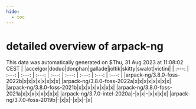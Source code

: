 ```yaml
---
hide:
  - toc
---
```


detailed overview of arpack-ng
==============================


This data was automatically generated on $Thu, 31 Aug 2023 at 11:08:02 CEST
| |accelgor|doduo|donphan|gallade|joltik|skitty|swalot|victini|
| :---: | :---: | :---: | :---: | :---: | :---: | :---: | :---: | :---: |
|arpack-ng/3.8.0-foss-2022b|x|x|x|x|x|x|x|x|
|arpack-ng/3.8.0-foss-2022a|x|x|x|x|x|x|x|x|
|arpack-ng/3.8.0-foss-2021b|x|x|x|x|x|x|x|x|
|arpack-ng/3.8.0-foss-2021a|x|x|x|x|x|x|x|x|
|arpack-ng/3.7.0-intel-2020a|-|x|x|-|x|x|x|x|
|arpack-ng/3.7.0-foss-2019b|-|x|x|-|x|x|-|x|
